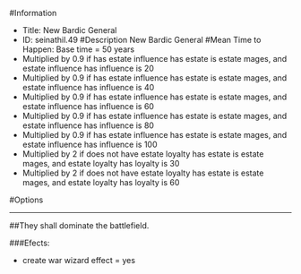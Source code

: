 #Information
 - Title: New Bardic General
 - ID: seinathil.49
#Description
New Bardic General
#Mean Time to Happen:
Base time = 50 years
 - Multiplied by 0.9 if has estate influence has estate is estate mages, and estate influence has influence is 20
 - Multiplied by 0.9 if has estate influence has estate is estate mages, and estate influence has influence is 40
 - Multiplied by 0.9 if has estate influence has estate is estate mages, and estate influence has influence is 60
 - Multiplied by 0.9 if has estate influence has estate is estate mages, and estate influence has influence is 80
 - Multiplied by 0.9 if has estate influence has estate is estate mages, and estate influence has influence is 100
 - Multiplied by 2 if does not have estate loyalty has estate is estate mages, and estate loyalty has loyalty is 30
 - Multiplied by 2 if does not have estate loyalty has estate is estate mages, and estate loyalty has loyalty is 60

#Options

___
##They shall dominate the battlefield.

###Efects:<ul><li>create war wizard effect = yes</li></ul>
